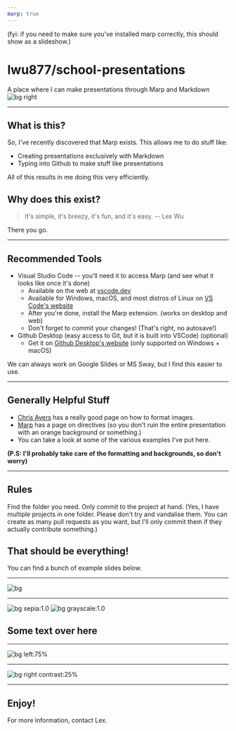 ```yaml
---
marp: true
---
```

(fyi: if you need to make sure you've installed marp correctly, this should show as a slideshow.)

# lwu877/school-presentations
A place where I can make presentations through Marp and Markdown
![bg right](https://images.unsplash.com/photo-1675535833498-a516674dff2e?ixlib=rb-4.0.3&ixid=M3wxMjA3fDB8MHxwaG90by1wYWdlfHx8fGVufDB8fHx8fA%3D%3D&auto=format&fit=crop&w=2338&q=80)

---

## What is this?
So, I've recently discovered that Marp exists. This allows me to do stuff like:
* Creating presentations exclusively with Markdown
* Typing into Github to make stuff like presentations

All of this results in me doing this very efficiently.

## Why does this exist?
> It's simple, it's breezy, it's fun, and it's easy.
> -- Lex Wu

There you go. 

---

## Recommended Tools
* Visual Studio Code -- you'll need it to access Marp (and see what it looks like once it's done)
  * Available on the web at [vscode.dev](vscode.dev)
  * Available for Windows, macOS, and most distros of Linux on [VS Code's website](https://code.visualstudio.com)
  * After you're done, install the Marp extension. (works on desktop and web)
  * Don't forget to commit your changes! (That's right, no autosave!)
* Github Desktop (easy access to Git, but it is built into VSCode) (optional)
  * Get it on [Github Desktop's website](https://desktop.github.com) (only supported on Windows + macOS)

We can always work on Google Slides or MS Sway, but I find this easier to use.

---
<!--
_backgroundImage: "linear-gradient(to right, #000000, #8850A0 ,#FFCC70)"
_color: white
_linkcolor: white
-->

## Generally Helpful Stuff
* [Chris Ayers](https://chris-ayers.com/2023/03/31/customizing-marp) has a really good page on how to format images. 
* [Marp](https://marpit.marp.app/directives) has a page on directives (so you don't ruin the entire presentation with an orange background or something.)
* You can take a look at some of the various examples I've put here.

**(P.S: I'll probably take care of the formatting and backgrounds, so don't worry)**


---

## Rules

Find the folder you need. Only commit to the project at hand.
(Yes, I have multiple projects in one folder. Please don't try and vandalise them. You can create as many pull requests as you want, but I'll only commit them if they actually contribute something.)

## That should be everything!
You can find a bunch of example slides below.

---
![bg](https://images.unsplash.com/photo-1660691139008-e7c351488812?ixlib=rb-4.0.3&ixid=M3wxMjA3fDB8MHxwaG90by1wYWdlfHx8fGVufDB8fHx8fA%3D%3D&auto=format&fit=crop&w=2338&q=80)

---

<!-- _color: white-->

![bg sepia:1.0](https://images.unsplash.com/photo-1660691139097-a2c060d76bee?ixlib=rb-4.0.3&ixid=M3wxMjA3fDB8MHxwaG90by1wYWdlfHx8fGVufDB8fHx8fA%3D%3D&auto=format&fit=crop&w=2338&q=80)
![bg grayscale:1.0](https://images.unsplash.com/photo-1660691139359-a2f3685a0a1d?ixlib=rb-4.0.3&ixid=M3wxMjA3fDB8MHxwaG90by1wYWdlfHx8fGVufDB8fHx8fA%3D%3D&auto=format&fit=crop&w=2338&q=80)

## Some text over here


---

![bg left:75%](https://images.unsplash.com/photo-1660691139359-cfc29e6e4ce2?ixlib=rb-4.0.3&ixid=M3wxMjA3fDB8MHxwaG90by1wYWdlfHx8fGVufDB8fHx8fA%3D%3D&auto=format&fit=crop&w=2338&q=80)


---

![bg right contrast:25%](https://images.unsplash.com/photo-1660692185524-d86d4a839ef7?ixlib=rb-4.0.3&ixid=M3wxMjA3fDB8MHxwaG90by1wYWdlfHx8fGVufDB8fHx8fA%3D%3D&auto=format&fit=crop&w=2338&q=80)

---

## Enjoy!
For more information, contact Lex.